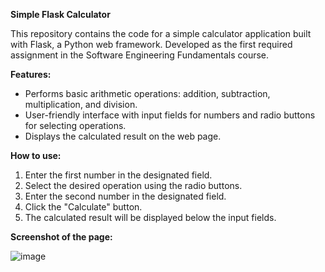 **Simple Flask Calculator**

This repository contains the code for a simple calculator application built with Flask, a Python web framework. Developed as the first required assignment in the Software Engineering Fundamentals course.

**Features:**
- Performs basic arithmetic operations: addition, subtraction, multiplication, and division.
- User-friendly interface with input fields for numbers and radio buttons for selecting operations.
- Displays the calculated result on the web page.

**How to use:**
1. Enter the first number in the designated field.
2. Select the desired operation using the radio buttons.
3. Enter the second number in the designated field.
4. Click the "Calculate" button.
5. The calculated result will be displayed below the input fields.

**Screenshot of the page:**

![image](https://github.com/samaaKhair/Flask-Simple-Calculator/assets/82911563/2c7606fc-26e4-4a31-8a23-562a2b4a1405)
